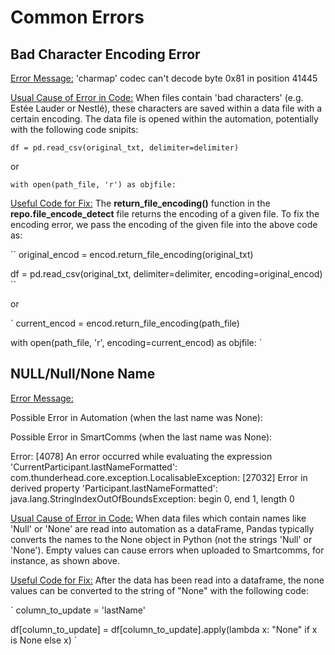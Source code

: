 # Common Errors

## Bad Character Encoding Error

<ins>Error Message:</ins>
'charmap' codec can't decode byte 0x81 in position 41445

<ins>Usual Cause of Error in Code:</ins>
When files contain 'bad characters' (e.g. Estée Lauder or Nestlé), these characters are saved within a data file with a certain encoding. The data file is opened within the automation, potentially with the following code snipits:

`
df = pd.read_csv(original_txt, delimiter=delimiter)
`

or

`
with open(path_file, 'r') as objfile:
`

<ins>Useful Code for Fix:</ins>
The __return_file_encoding()__ function in the __repo.file_encode_detect__ file returns the encoding of a given file. To fix the encoding error, we pass the encoding of the given file into the above code as:

``
original_encod = encod.return_file_encoding(original_txt)

df = pd.read_csv(original_txt, delimiter=delimiter, encoding=original_encod)
``

or

`
current_encod = encod.return_file_encoding(path_file)

with open(path_file, 'r', encoding=current_encod) as objfile:
`
## NULL/Null/None Name

<ins>Error Message:</ins>

Possible Error in Automation (when the last name was None):



Possible Error in SmartComms (when the last name was None):

Error: [4078] An error occurred while evaluating the expression 'CurrentParticipant.lastNameFormatted': com.thunderhead.core.exception.LocalisableException: [27032] Error in derived property 'Participant.lastNameFormatted': java.lang.StringIndexOutOfBoundsException: begin 0, end 1, length 0

<ins>Usual Cause of Error in Code:</ins>
When data files which contain names like 'Null' or 'None' are read into automation as a dataFrame, Pandas typically converts the names to the None object in Python (not the strings 'Null' or 'None'). Empty values can cause errors when uploaded to Smartcomms, for instance, as shown above.

<ins>Useful Code for Fix:</ins>
After the data has been read into a dataframe, the none values can be converted to the string of "None" with the following code:

`
column_to_update = 'lastName'

df[column_to_update] = df[column_to_update].apply(lambda x: "None" if x is None else x)
`
